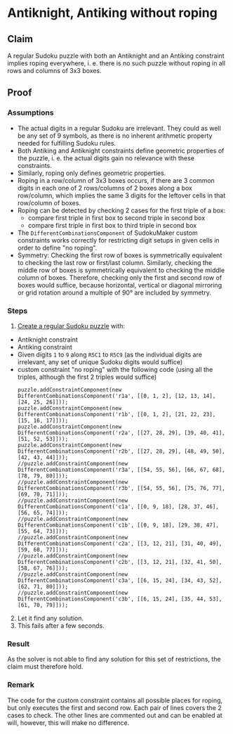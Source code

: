 # Antiknight, Antiking without roping

## Claim
A regular Sudoku puzzle with both an Antiknight and an Antiking constraint implies roping everywhere, i. e. there is no such puzzle without roping in all rows and columns of 3x3 boxes.

## Proof
### Assumptions
- The actual digits in a regular Sudoku are irrelevant. They could as well be any set of 9 symbols, as there is no inherent arithmetic property needed for fulfilling Sudoku rules.
- Both Antiking and Antiknight constraints define geometric properties of the puzzle, i. e. the actual digits gain no relevance with these constraints.
- Similarly, roping only defines geometric properties.
- Roping in a row/column of 3x3 boxes occurs, if there are 3 common digits in each one of 2 rows/columns of 2 boxes along a box row/column, which implies the same 3 digits for the leftover cells in that row/column of boxes.
- Roping can be detected by checking 2 cases for the first triple of a box:
  - compare first triple in first box to second triple in second box
  - compare first triple in first box to third triple in second box
- The `DifferentCombinationsComponent` of SudokuMaker custom constraints works correctly for restricting digit setups in given cells in order to define "no roping".
- Symmetry: Checking the first row of boxes is symmetrically equivalent to checking the last row or first/last column. Similarly, checking the middle row of boxes is symmetrically equivalent to checking the middle column of boxes. Therefore, checking only the first and second row of boxes would suffice, because horizontal, vertical or diagonal mirroring or grid rotation around a multiple of 90° are included by symmetry.

### Steps
1. [Create a regular Sudoku puzzle](https://sudokumaker.app/?puzzle=N4IgZg9gTgtghgFwGoFMoGcCWEB2IBcIAjAHQCsJADCADQgAOArgF7MA2KBoOcMnhtEHEYIAFtAIgAwqKiZ0AFQj1R6ANaZBAYwgw%2BOBJPpQIEMAAI49YxDhbR5yFHzmcESwcwBaNTkwBzUQQAMg0cf3N0RgATCDVGcwB3TDEIEXMTekxw7RQ2NnQCAG1gAF8aMoryyprquqqG2sb6ptaW9ubOtq6O0H9MADcUPHwEKEYUOgG4NgmCImqQfqGRsYmpmbn8ACZF5eGCNcmQadn%2BAGY9wYPR8ePTrYAWK5XDu42zgjIXm6OPrYAbD9Vu8Tpt%2BAB2YFvdZgz74AAc0NusIe-AAnL0sT0cd08dj8biCe0ALp0HQ4dBjODZBCFfAlEAIACe9H4lEWLLZ8zoUBQ-Vw9KKlBoIpFRBoEol2xoMplYtFkqV0tlqoV4uVqrlNHOOr1jxoBoNZBoJpNuothqtxtNtstuqNVrNtoBNFdrohNE9noRNF9vvdbq9wZ9frDgY9IbD-pJnNZ-CIuwqTPj80uya5Cco2bo0RQYGyKWwI24vH4IDcGWU2X8gmyTEMDLJIAARnY1MNolwU9zCDo89oIAPCAB6EdMVgcEhwaLRKSC6m0%2Bcwei4YYIAAUOBQiXMABFMGAwGh18uW9lEMX0MvV9uDBuAORQIhwB80cxFYXviXmbZkj%2BJt%2BurmEQjz-kU2wGr%2BJq-gCJIkgAlAhADcAA6OBjhO7AoNOs7zpSi4GDea73tuu4HkeJ5Ebo548AgV7EXem5PkQLZvh%2BX4ge%2Bf7vhBP7bDKv7nOBRAwUQrogRC8FIWhOBYVOM5zguUA0tRK4kZuZH7oex58mptGXoKjHro%2BUDbK%2BvEQZ6v6%2Br%2B6Lgec6Lvo8IrmI8RDgWQP5kIJZDCYhKHofJOGKfhVIqUuui3iZWkUbpp40Re9FGVFGmmdsbGWds1nbLZ2z2bxjy2Y8TnmGQlDgY8gmPMBjxgQFsmYSw2G4UpBERWp0WkTu2mUXpCBnklDGpUxpnnBZHFkFBZAwWQcG8QCEkAtZAIIuBEK2RCpUIhVDXoU1k4hXhymqQNI0xT1cVUWdMAGcllLGfeT7nJlk3TbN80fhCMEQhJEJSQtpUQq5EIeXtGHjs1CnHe1p2PZpl06ddg10cN6mjQ%2BWgvuxn6uaVRBrbxuXvuc1mPJ9RRze%2BAI-fVMn7ZDh2tWFhE3V1CPkUj-Uo4ZD3nU9WOvbj7744TH75STxUAx%2BM3U1BEL%2BfTEPBczJ2RejF2c31CW3UNKUawL5k40UwGAb%2BHm8ecP4uc5BUy6Vq3vv90mBcrUNHW14Vw-zHO9fF%2Bl63zBvMVoGXG6bgnbBbH7nNV3kVbxZC2ctTtweDB0taFaudWlsVczrd1o%2Bzj5aONxsSaJ3FgZbUE1e%2BPngQCgmg%2B%2BO0u41jOZzDXvq8XefawHqP68XmMveX34wZBDkwXV9fCQtP7A079ngyA5QgDowdCrGdD1iIXDr1SzIcAfpSxqUQA) with:
  - Antiknight constraint
  - Antiking constraint
  - Given digits `1` to `9` along `R5C1` to `R5C9` (as the individual digits are irrelevant, any set of unique Sudoku digits would suffice)
  - custom constraint "no roping" with the following code (using all the triples, although the first 2 triples would suffice)
    ```
    puzzle.addConstraintComponent(new DifferentCombinationsComponent('r1a', [[0, 1, 2], [12, 13, 14], [24, 25, 26]]));
    puzzle.addConstraintComponent(new DifferentCombinationsComponent('r1b', [[0, 1, 2], [21, 22, 23], [15, 16, 17]]));
    puzzle.addConstraintComponent(new DifferentCombinationsComponent('r2a', [[27, 28, 29], [39, 40, 41], [51, 52, 53]]));
    puzzle.addConstraintComponent(new DifferentCombinationsComponent('r2b', [[27, 28, 29], [48, 49, 50], [42, 43, 44]]));
    //puzzle.addConstraintComponent(new DifferentCombinationsComponent('r3a', [[54, 55, 56], [66, 67, 68], [78, 79, 80]]));
    //puzzle.addConstraintComponent(new DifferentCombinationsComponent('r3b', [[54, 55, 56], [75, 76, 77], [69, 70, 71]]));
    //puzzle.addConstraintComponent(new DifferentCombinationsComponent('c1a', [[0, 9, 18], [28, 37, 46], [56, 65, 74]]));
    //puzzle.addConstraintComponent(new DifferentCombinationsComponent('c1b', [[0, 9, 18], [29, 38, 47], [55, 64, 73]]));
    //puzzle.addConstraintComponent(new DifferentCombinationsComponent('c2a', [[3, 12, 21], [31, 40, 49], [59, 68, 77]]));
    //puzzle.addConstraintComponent(new DifferentCombinationsComponent('c2b', [[3, 12, 21], [32, 41, 50], [58, 67, 76]]));
    //puzzle.addConstraintComponent(new DifferentCombinationsComponent('c3a', [[6, 15, 24], [34, 43, 52], [62, 71, 80]]));
    //puzzle.addConstraintComponent(new DifferentCombinationsComponent('c3b', [[6, 15, 24], [35, 44, 53], [61, 70, 79]]));
    ```
2. Let it find any solution.
3. This fails after a few seconds.

### Result
As the solver is not able to find any solution for this set of restrictions, the claim must therefore hold.

### Remark
The code for the custom constraint contains all possible places for roping, but only executes the first and second row. Each pair of lines covers the 2 cases to check. The other lines are commented out and can be enabled at will, however, this will make no difference.
